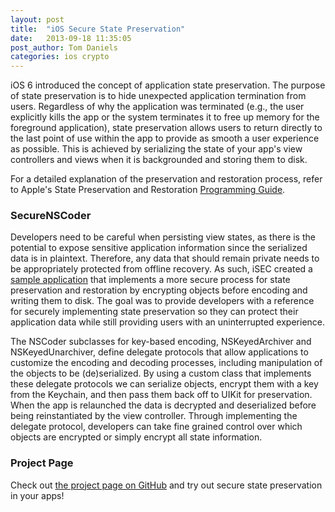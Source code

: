 ```yaml
---
layout: post
title:  "iOS Secure State Preservation"
date:   2013-09-18 11:35:05
post_author: Tom Daniels
categories: ios crypto
---
```


iOS 6 introduced the concept of application state preservation. The purpose of
state preservation is to hide unexpected application termination from users.
Regardless of why the application was terminated (e.g., the user explicitly
kills the app or the system terminates it to free up memory for the foreground
application), state preservation allows users to return directly to the last
point of use within the app to provide as smooth a user experience as possible.
This is achieved by serializing the state of your app's view controllers and
views when it is backgrounded and storing them to disk.

For a detailed explanation of the preservation and restoration process, refer
to Apple's State Preservation and Restoration [Programming
Guide][state-guide].

### SecureNSCoder

Developers need to be careful when persisting view states, as there is the
potential to expose sensitive application information since the serialized data
is in plaintext. Therefore, any data that should remain private needs to be
appropriately protected from offline recovery. As such, iSEC created a [sample
application][securecoder-gh] that implements a more secure process for state
preservation and restoration by encrypting objects before encoding and writing
them to disk. The goal was to provide developers with a reference for securely
implementing state preservation so they can protect their application data while
still providing users with an uninterrupted experience.

The NSCoder subclasses for key-based encoding, NSKeyedArchiver and
NSKeyedUnarchiver, define delegate protocols that allow applications to
customize the encoding and decoding processes, including manipulation of the
objects to be (de)serialized. By using a custom class that implements these
delegate protocols we can serialize objects, encrypt them with a key from the
Keychain, and then pass them back off to UIKit for preservation. When the app is
relaunched the data is decrypted and deserialized before being reinstantiated by
the view controller. Through implementing the delegate protocol, developers can
take fine grained control over which objects are encrypted or simply encrypt all
state information.

### Project Page

Check out [the project page on GitHub][securecoder-gh] and try out secure state
preservation in your apps!

[state-guide]: https://developer.apple.com/library/ios/documentation/iphone/conceptual/iphoneosprogrammingguide/StatePreservation/StatePreservation.html
[securecoder-gh]: https://github.com/iSECPartners/SecureNSCoder

